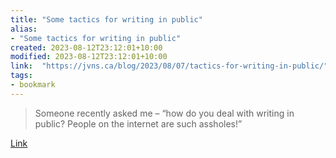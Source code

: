 ```yaml
---
title: "Some tactics for writing in public"
alias:
- "Some tactics for writing in public"
created: 2023-08-12T23:12:01+10:00
modified: 2023-08-12T23:12:01+10:00
link:  "https://jvns.ca/blog/2023/08/07/tactics-for-writing-in-public/"
tags:
- bookmark
---
```


> Someone recently asked me – “how do you deal with writing in public? People on the internet are such assholes!”

[Link](https://jvns.ca/blog/2023/08/07/tactics-for-writing-in-public/)

